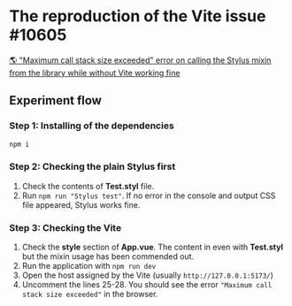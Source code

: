 # The reproduction of the Vite issue #10605

[🌎 "Maximum call stack size exceeded" error on calling the Stylus mixin from the library while without Vite working fine](https://github.com/vitejs/vite/issues/10605)


## Experiment flow

### Step 1: Installing of the dependencies

```bash
npm i
```


### Step 2: Checking the plain Stylus first

1. Check the contents of **Test.styl** file. 
2. Run `npm run "Stylus test"`. If no error in the console and output CSS file appeared, Stylus works fine.


### Step 3: Checking the Vite

1. Check the **style** section of **App.vue**. The content in even with **Test.styl** but the mixin usage has been commended out. 
2. Run the application with `npm run dev`
3. Open the host assigned by the Vite (usually `http://127.0.0.1:5173/`)
4. Uncomment the lines 25-28. You should see the error `"Maximum call stack size exceeded"` in the browser.
